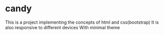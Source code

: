 # candy
This is a project implementing the concepts of html and css(bootstrap)
It is also responsive to different devices 
With minimal theme
